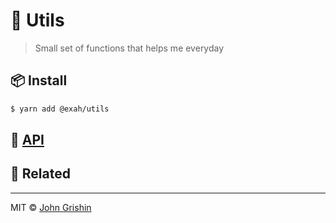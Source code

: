 # 🎒 Utils

> Small set of functions that helps me everyday


## 📦 Install

```sh
$ yarn add @exah/utils
```


## 📖 [API](./docs/api.md)

## 🔗 Related

---

MIT © [John Grishin](http://johngrish.in)
